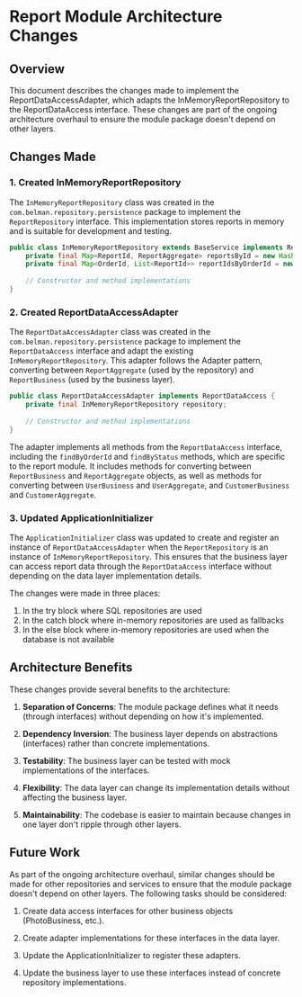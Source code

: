 # Report Module Architecture Changes

## Overview

This document describes the changes made to implement the ReportDataAccessAdapter, which adapts the InMemoryReportRepository to the ReportDataAccess interface. These changes are part of the ongoing architecture overhaul to ensure the module package doesn't depend on other layers.

## Changes Made

### 1. Created InMemoryReportRepository

The `InMemoryReportRepository` class was created in the `com.belman.repository.persistence` package to implement the `ReportRepository` interface. This implementation stores reports in memory and is suitable for development and testing.

```java
public class InMemoryReportRepository extends BaseService implements ReportRepository {
    private final Map<ReportId, ReportAggregate> reportsById = new HashMap<>();
    private final Map<OrderId, List<ReportId>> reportIdsByOrderId = new HashMap<>();
    
    // Constructor and method implementations
}
```

### 2. Created ReportDataAccessAdapter

The `ReportDataAccessAdapter` class was created in the `com.belman.repository.persistence` package to implement the `ReportDataAccess` interface and adapt the existing `InMemoryReportRepository`. This adapter follows the Adapter pattern, converting between `ReportAggregate` (used by the repository) and `ReportBusiness` (used by the business layer).

```java
public class ReportDataAccessAdapter implements ReportDataAccess {
    private final InMemoryReportRepository repository;
    
    // Constructor and method implementations
}
```

The adapter implements all methods from the `ReportDataAccess` interface, including the `findByOrderId` and `findByStatus` methods, which are specific to the report module. It includes methods for converting between `ReportBusiness` and `ReportAggregate` objects, as well as methods for converting between `UserBusiness` and `UserAggregate`, and `CustomerBusiness` and `CustomerAggregate`.

### 3. Updated ApplicationInitializer

The `ApplicationInitializer` class was updated to create and register an instance of `ReportDataAccessAdapter` when the `ReportRepository` is an instance of `InMemoryReportRepository`. This ensures that the business layer can access report data through the `ReportDataAccess` interface without depending on the data layer implementation details.

The changes were made in three places:
1. In the try block where SQL repositories are used
2. In the catch block where in-memory repositories are used as fallbacks
3. In the else block where in-memory repositories are used when the database is not available

## Architecture Benefits

These changes provide several benefits to the architecture:

1. **Separation of Concerns**: The module package defines what it needs (through interfaces) without depending on how it's implemented.

2. **Dependency Inversion**: The business layer depends on abstractions (interfaces) rather than concrete implementations.

3. **Testability**: The business layer can be tested with mock implementations of the interfaces.

4. **Flexibility**: The data layer can change its implementation details without affecting the business layer.

5. **Maintainability**: The codebase is easier to maintain because changes in one layer don't ripple through other layers.

## Future Work

As part of the ongoing architecture overhaul, similar changes should be made for other repositories and services to ensure that the module package doesn't depend on other layers. The following tasks should be considered:

1. Create data access interfaces for other business objects (PhotoBusiness, etc.).

2. Create adapter implementations for these interfaces in the data layer.

3. Update the ApplicationInitializer to register these adapters.

4. Update the business layer to use these interfaces instead of concrete repository implementations.